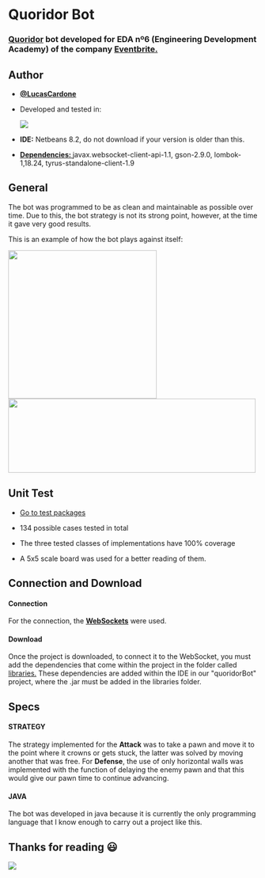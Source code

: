 <h1>Quoridor Bot</h1>

<h3><a href = "https://es.wikipedia.org/wiki/Quoridor">Quoridor</a> bot developed for EDA nº6 (Engineering Development Academy) of the company <a href="https://es.wikipedia.org/wiki/Eventbrite">Eventbrite.</a></h3>

<h2>Author</h2>
<div>
   <ul>
      <li><p><a href = "https://github.com/lucascardone"><b>@LucasCardone</b></a></p></li>
      <li><p>Developed and tested in: </p><img align = "auto" src = "https://img.shields.io/badge/Java-ED8B00?style=for-the-badge&logo=java&logoColor=white"></li>
      <li><p><b>IDE:</b> Netbeans 8.2, do not download if your version is older than this.</p></li>
      <li><p><a href = "https://github.com/lucascardone/EDA_Challenge/tree/master/libraries"><b>Dependencies: </b></a>javax.websocket-client-api-1.1, gson-2.9.0, lombok-1,18.24, tyrus-standalone-client-1.9</p></li>
   </ul>   
</div>

<h2>General</h2>

<p>
   The bot was programmed to be as clean and maintainable as possible over time. Due to this, the bot strategy is not its strong point, however, at the time it gave very good results.
</p>
<p>This is an example of how the bot plays against itself:</p>   
   
<div style="display: inline_block">
  <img align = "auto" height="300" width= "300" src="https://user-images.githubusercontent.com/89162737/170126118-2f98b09c-070f-4e05-83b2-f324937db91f.gif"/>
  <img align = "top" height="150" width= "500" src="https://github-readme-stats.vercel.app/api/top-langs/?username=lucascardone&layout=compact&langs_count=7&theme=dark"/>
</div>

<h2>Unit Test</h2>
<ul>
   <li><p><a href = "https://github.com/lucascardone/EDA_Challenge/tree/master/test/test">Go to test packages</a></p></li>
   <li><p>134 possible cases tested in total</p></li>
   <li><p>The three tested classes of implementations have 100% coverage</p></li>
   <li><p>A 5x5 scale board was used for a better reading of them.</p></li>
</ul>   

<h2>Connection and Download</h2>

<div>
   <h4>Connection</h4>
   <p>For the connection, the <a href = "https://es.wikipedia.org/wiki/WebSocket"><b>WebSockets</b></a> were used.</p>
   <h4>Download</h4>
   <p>Once the project is downloaded, to connect it to the WebSocket, you must add the dependencies that come within the project in the folder called <a href = "https://github.com/lucascardone/EDA_Challenge/tree/master/libraries">libraries.</a> These dependencies are added within the IDE in our "quoridorBot" project, where the .jar must be added in the libraries folder.</p>
</div>   

<h2>Specs</h2>

<div>
   <h4>STRATEGY</h4>
   <p>The strategy implemented for the <b>Attack</b> was to take a pawn and move it to the point where it crowns or gets stuck, the latter was solved by moving another that was free. For <b>Defense</b>, the use of only horizontal walls was implemented with the function of delaying the enemy pawn and that this would give our pawn time to continue advancing.</p>
   <h4>JAVA</h4>
   <p>The bot was developed in java because it is currently the only programming language that I know enough to carry out a project like this.</p>
</div>

<h2>Thanks for reading 😃</h2>
<img src = "https://img.shields.io/github/watchers/lucascardone/EDA_Challenge.svg"></img>
